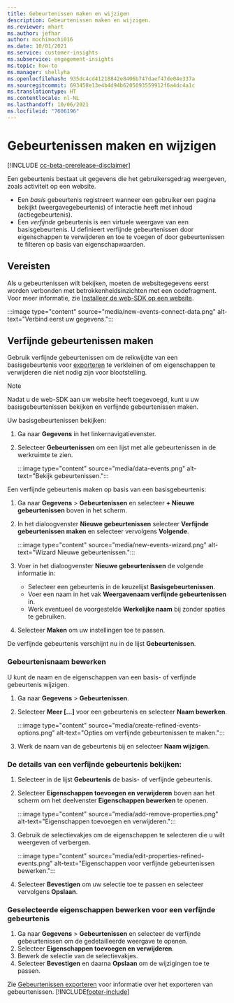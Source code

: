 ```yaml
---
title: Gebeurtenissen maken en wijzigen
description: Gebeurtenissen maken en wijzigen.
ms.reviewer: mhart
ms.author: jefhar
author: mochimochi016
ms.date: 10/01/2021
ms.service: customer-insights
ms.subservice: engagement-insights
ms.topic: how-to
ms.manager: shellyha
ms.openlocfilehash: 935dc4cd41218842e8406b747daef47de04e337a
ms.sourcegitcommit: 693458e13e4b4d94b6205093559912f6a4dc4a1c
ms.translationtype: HT
ms.contentlocale: nl-NL
ms.lasthandoff: 10/06/2021
ms.locfileid: "7606196"
---
```

# <a name="create-and-modify-events"></a>Gebeurtenissen maken en wijzigen

[!INCLUDE [cc-beta-prerelease-disclaimer](includes/cc-beta-prerelease-disclaimer.md)]

Een gebeurtenis bestaat uit gegevens die het gebruikersgedrag weergeven, zoals activiteit op een website.

- Een *basis* gebeurtenis registreert wanneer een gebruiker een pagina bekijkt (weergavegebeurtenis) of interactie heeft met inhoud (actiegebeurtenis).
- Een *verfijnde* gebeurtenis is een virtuele weergave van een basisgebeurtenis. U definieert verfijnde gebeurtenissen door eigenschappen te verwijderen en toe te voegen of door gebeurtenissen te filteren op basis van eigenschapwaarden.

## <a name="prerequisites"></a>Vereisten

Als u gebeurtenissen wilt bekijken, moeten de websitegegevens eerst worden verbonden met betrokkenheidsinzichten met een codefragment. Voor meer informatie, zie [Installeer de web-SDK op een website](instrument-website.md).

 :::image type="content" source="media/new-events-connect-data.png" alt-text="Verbind eerst uw gegevens.":::

## <a name="create-refined-events"></a>Verfijnde gebeurtenissen maken

Gebruik verfijnde gebeurtenissen om de reikwijdte van een basisgebeurtenis voor [exporteren](export-events.md) te verkleinen of om eigenschappen te verwijderen die niet nodig zijn voor blootstelling.

> [!NOTE]
> Nadat u de web-SDK aan uw website heeft toegevoegd, kunt u uw basisgebeurtenissen bekijken en verfijnde gebeurtenissen maken. 

Uw basisgebeurtenissen bekijken:

1. Ga naar **Gegevens** in het linkernavigatievenster.

1. Selecteer **Gebeurtenissen** om een lijst met alle gebeurtenissen in de werkruimte te zien.

    :::image type="content" source="media/data-events.png" alt-text="Bekijk gebeurtenissen.":::

Een verfijnde gebeurtenis maken op basis van een basisgebeurtenis: 

1. Ga naar **Gegevens** > **Gebeurtenissen** en selecteer **+ Nieuwe gebeurtenissen** boven in het scherm.

1. In het dialoogvenster **Nieuwe gebeurtenissen** selecteer **Verfijnde gebeurtenissen maken** en selecteer vervolgens **Volgende**.
   
     :::image type="content" source="media/new-events-wizard.png" alt-text="Wizard Nieuwe gebeurtenissen.":::
     
1. Voer in het dialoogvenster **Nieuwe gebeurtenissen** de volgende informatie in:

   - Selecteer een gebeurtenis in de keuzelijst **Basisgebeurtenissen**.
   - Voer een naam in het vak **Weergavenaam verfijnde gebeurtenissen** in.
   - Werk eventueel de voorgestelde **Werkelijke naam** bij zonder spaties te gebruiken.

1. Selecteer **Maken** om uw instellingen toe te passen.

De verfijnde gebeurtenis verschijnt nu in de lijst **Gebeurtenissen**.

### <a name="edit-event-name"></a>Gebeurtenisnaam bewerken

U kunt de naam en de eigenschappen van een basis- of verfijnde gebeurtenis wijzigen.

1. Ga naar **Gegevens** > **Gebeurtenissen**. 

1. Selecteer **Meer [...]** voor een gebeurtenis en selecteer **Naam bewerken**.
    
     :::image type="content" source="media/create-refined-events-options.png" alt-text="Opties om verfijnde gebeurtenissen te maken.":::

3. Werk de naam van de gebeurtenis bij en selecteer **Naam wijzigen**.

### <a name="view-the-details-of-a-refined-event"></a>De details van een verfijnde gebeurtenis bekijken:

1. Selecteer in de lijst **Gebeurtenis** de basis- of verfijnde gebeurtenis. 

1. Selecteer **Eigenschappen toevoegen en verwijderen** boven aan het scherm om het deelvenster **Eigenschappen bewerken** te openen. 

     :::image type="content" source="media/add-remove-properties.png" alt-text="Eigenschappen toevoegen en verwijderen.":::

1. Gebruik de selectievakjes om de eigenschappen te selecteren die u wilt weergeven of verbergen. 

   :::image type="content" source="media/edit-properties-refined-events.png" alt-text="Eigenschappen voor verfijnde gebeurtenissen bewerken.":::

1. Selecteer **Bevestigen** om uw selectie toe te passen en selecteer vervolgens **Opslaan**.


### <a name="edit-selected-properties-for-a-refined-event"></a>Geselecteerde eigenschappen bewerken voor een verfijnde gebeurtenis

1. Ga naar **Gegevens** > **Gebeurtenissen** en selecteer de verfijnde gebeurtenissen om de gedetailleerde weergave te openen.
1. Selecteer **Eigenschappen toevoegen en verwijderen**. 
1. Bewerk de selectie van de selectievakjes.
1. Selecteer **Bevestigen** en daarna **Opslaan** om de wijzigingen toe te passen.

Zie [Gebeurtenissen exporteren](export-events.md) voor informatie over het exporteren van gebeurtenissen.
[!INCLUDE[footer-include](../includes/footer-banner.md)]
